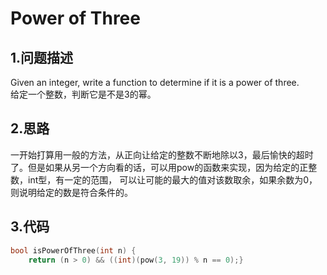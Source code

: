Power of Three
===

1.问题描述
---

Given an integer, write a function to determine if it is a power of three. <br>
给定一个整数，判断它是不是3的幂。

2.思路
---

一开始打算用一般的方法，从正向让给定的整数不断地除以3，最后愉快的超时了。但是如果从另一个方向看的话，可以用pow的函数来实现，因为给定的正整数，int型，有一定的范围，
可以让可能的最大的值对该数取余，如果余数为0，则说明给定的数是符合条件的。

3.代码
---

```c
bool isPowerOfThree(int n) {
    return (n > 0) && ((int)(pow(3, 19)) % n == 0);}
```

